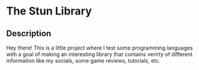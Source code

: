# The Stun Library

## Description
Hey there! This is a little project where I test some programming languages with a goal of making an interesting library that contains verirty of different information like my socials, some game reviews, tutorials, etc.
